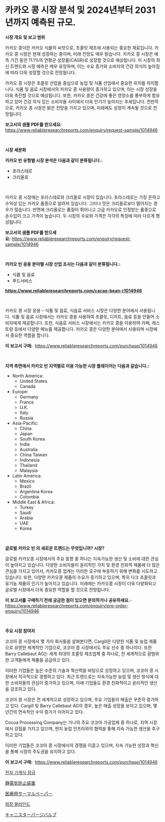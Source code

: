 <p><h1>카카오 콩 시장 분석 및 2024년부터 2031년까지 예측된 규모.</h1></p><p><strong>시장 개요 및 보고 범위</strong></p>
<p><p>카카오 콩이란 카카오 식물의 씨앗으로, 초콜릿 제조에 사용되는 중요한 재료입니다. 카카오 콩 시장은 현재 성장하는 중이며, 미래 전망도 매우 밝습니다. 카카오 콩 시장은 예측 기간 동안 11.1%의 연평균 성장률(CAGR)로 성장할 것으로 예상됩니다. 이 시장의 최신 트렌드와 시장 예측은 매우 유망하며, 이는 수요 증가와 소비자의 건강 의식이 높아짐에 따라 더욱 성장할 것으로 전망됩니다.</p><p>카카오 콩 시장은 초콜릿 산업을 중심으로 농업 및 식품 산업에서 중요한 위치를 차지합니다. 식품 및 음료 시장에서의 카카오 콩 사용량이 증가하고 있으며, 이는 시장 성장을 더욱 촉진할 것으로 예상됩니다. 또한, 카카오 콩은 건강에 좋은 영양소를 풍부하게 함유하고 있어 건강 의식 있는 소비자들 사이에서 더욱 인기가 높아지는 추세입니다. 전반적으로, 카카오 콩 시장은 밝은 전망을 가지고 있으며, 미래에도 성장이 계속될 것으로 전망됩니다.</p></p>
<p><strong>보고서의 샘플 PDF를 받으세요:</strong> <a href="https://www.reliableresearchreports.com/enquiry/request-sample/1014946">https://www.reliableresearchreports.com/enquiry/request-sample/1014946</a></p>
<p>&nbsp;</p>
<p><strong>시장 세분화</strong></p>
<p><strong>카카오 빈 유형별 시장 분석은 다음과 같이 분류됩니다.:</strong></p>
<p><ul><li>포라스테로</li><li>크리올로</li></ul></p>
<p>&nbsp;</p>
<p><p>카카오 콩 시장에는 포라스테로와 크리올로 시장이 있습니다. 포라스테로는 가장 흔하고 수익성 있는 카카오 품종으로 알려져 있습니다. 그러나 맛은 크리올로보다 떨어지는 경우가 많습니다. 반면에 크리올로는 품질이 뛰어나고 고급 카카오로 인정받는 품종으로 손수입이 크고 가격이 높습니다. 두 시장의 수요와 가격은 각각의 특징에 따라 다르게 형성됩니다.</p></p>
<p><strong>보고서의 샘플 PDF를 받으세요:</strong>&nbsp;<a href="https://www.reliableresearchreports.com/enquiry/request-sample/1014946">https://www.reliableresearchreports.com/enquiry/request-sample/1014946</a></p>
<p>&nbsp;</p>
<p><strong> 카카오 빈 응용 분야별 시장 산업 조사는 다음과 같이 분류됩니다.:</strong></p>
<p><ul><li>식품 및 음료</li><li>푸드서비스</li></ul></p>
<p><strong><a href="https://www.reliableresearchreports.com/cacao-bean-r1014946">https://www.reliableresearchreports.com/cacao-bean-r1014946</a></strong></p>
<p>&nbsp;</p>
<p><p>카카오 콩 시장 응용 – 식품 및 음료, 식음료 서비스 시장은 다양한 분야에서 사용됩니다. 식품 및 음료 시장에서는 카카오 콩을 사용하여 초콜릿, 디저트, 음료 등을 만들어 소비자에게 제공합니다. 또한, 식음료 서비스 시장에서는 카카오 콩을 이용하여 카페, 레스토랑 등에서 다양한 메뉴를 제공합니다. 카카오 콩은 다양한 분야에서 사용되며 시장에서 중요한 역할을 합니다.</p></p>
<p><strong>이 보고서 구매:</strong>&nbsp; <a href="https://www.reliableresearchreports.com/purchase/1014946">https://www.reliableresearchreports.com/purchase/1014946</a></p>
<p>&nbsp;</p>
<p><strong>지역 측면에서 카카오 빈 지역별로 이용 가능한 시장 플레이어는 다음과 같습니다.:</strong></p>
<p><ul>
    <li>
        North America:
        <ul>
            <li>United States</li>
            <li>Canada</li>
        </ul>
    </li>
    <li>
        Europe:
        <ul>
            <li>Germany</li>
            <li>France</li>
            <li>U.K.</li>
            <li>Italy</li>
            <li>Russia</li>
        </ul>
    </li>
    <li>
        Asia-Pacific:
        <ul>
            <li>China</li>
            <li>Japan</li>
            <li>South Korea</li>
            <li>India</li>
            <li>Australia</li>
            <li>China Taiwan</li>
            <li>Indonesia</li>
            <li>Thailand</li>
            <li>Malaysia</li>
        </ul>
    </li>
    <li>
        Latin America:
        <ul>
            <li>Mexico</li>
            <li>Brazil</li>
            <li>Argentina Korea</li>
            <li>Colombia</li>
        </ul>
    </li>
    <li>
        Middle East & Africa:
        <ul>
            <li>Turkey</li>
            <li>Saudi</li>
            <li>Arabia</li>
            <li>UAE</li>
            <li>Korea</li>
        </ul>
    </li>
    </ul></p>
<p>&nbsp;</p>
<p><strong>글로벌 카카오 빈 의 새로운 트렌드는 무엇입니까? 시장?</strong></p>
<p><p>글로벌 카카오콩 시장에서의 주요 동향 중 하나는 지속가능한 생산 및 소비에 대한 관심이 높아지고 있습니다. 다양한 소비자들이 윤리적인 가치 및 환경 친화적 제품에 더 많은 관심을 가지고 있어서, 카카오콩 업계는 이러한 요구에 부응하기 위해 변화를 시도하고 있습니다. 또한, 다양한 카카오콩 제품의 수요가 증가하고 있으며, 특히 다크 초콜릿과 유기농 제품의 인기가 높아지고 있습니다. 미래에는 카카오콩 시장이 더욱 다양화되고 글로벌 시장에서 더욱 중요한 역할을 할 것으로 전망됩니다.</p></p>
<p><strong>이 보고서를 구매하기 전에 궁금한 점이 있으면 문의하거나 공유하세요.</strong>- <a href="https://www.reliableresearchreports.com/enquiry/pre-order-enquiry/1014946">https://www.reliableresearchreports.com/enquiry/pre-order-enquiry/1014946</a></p>
<p>&nbsp;</p>
<p><strong>주요 시장 참여자</strong></p>
<p><p>코코아 콩 시장에서 몇 가지 회사들을 살펴본다면, Cargill은 다양한 식품 및 농업 제품으로 유명한 세계적인 기업으로, 코코아 콩 시장에서도 주요 선수 중 하나이다. 또한 Barry Callebaut AG는 세계 최대의 초콜릿 제조업체 중 하나로, 전 세계적으로 광범위한 고객들에게 제품을 공급하고 있다.</p><p>이러한 기업들은 높은 수준의 기술과 혁신력을 바탕으로 성장하고 있으며, 코코아 콩 시장에서 적극적으로 경쟁하고 있다. 최근 트렌드로는 지속가능한 농업 및 생산 방식에 대한 소비자들의 관심이 증가하고 있으며, 이에 기업들도 환경 친화적이고 윤리적인 생산을 강조하고 있다.</p><p>코코아 콩 시장은 전 세계적으로 성장하고 있으며, 주요 기업들의 매출은 꾸준히 증가하고 있다. Cargill 및 Barry Callebaut AG의 경우, 높은 매출 성장을 보이고 있으며, 몇 년간의 연속적인 수익 증가가 이어지고 있다.</p><p>Cocoa Processing Company는 가나의 주요 코코아 가공업체 중 하나로, 지역 시장에서 강점을 가지고 있으며, 현지 농업 인프라와의 협력을 통해 지속 가능한 생산을 추구하고 있다.</p><p>이러한 기업들은 코코아 콩 시장에서의 경쟁을 이끌고 있으며, 지속 가능한 성장과 혁신을 통해 시장의 주도권을 유지하고 있다.</p></p>
<p><strong>이 보고서 구매:</strong>&nbsp;&nbsp;<a href="https://www.reliableresearchreports.com/purchase/1014946">https://www.reliableresearchreports.com/purchase/1014946</a></p>
<p><p><a href="https://medium.com/@travisohan56562023/%EC%A0%84%EA%B8%B0%EA%B8%B0%EA%B3%84%EC%8B%9D-%EC%9E%A0%EA%B8%88%EC%9E%A5%EC%B9%98-%EC%8B%9C%EC%9E%A5-%EC%84%B1%EA%B3%B5%EC%A0%81%EC%9D%B8-%EB%B9%84%EC%A6%88%EB%8B%88%EC%8A%A4-%EC%A0%84%EB%9E%B5%EC%9D%98-%EC%97%B4%EC%87%A0-2031%EB%85%84%EA%B9%8C%EC%A7%80-%EC%98%88%EC%B8%A1-3a6ab52ac95c">전자 기계식 잠금</a></p><p><a href="https://github.com/marbadji/Market-Research-Report-List-1/blob/main/405676321512.md">静電気防止装置</a></p><p><a href="https://medium.com/@r.aspinall_32685/%E5%8C%BB%E7%99%82%E7%94%A8%E3%82%B5%E3%83%BC%E3%83%9E%E3%83%AB%E3%83%9A%E3%83%BC%E3%83%91%E3%83%BC%E5%B8%82%E5%A0%B4%E8%AA%BF%E6%9F%BB%E3%83%AC%E3%83%9D%E3%83%BC%E3%83%88-%E3%81%9D%E3%81%AE%E6%AD%B4%E5%8F%B2%E3%81%A82031%E5%B9%B4%E3%81%BE%E3%81%A7%E3%81%AE%E4%BA%88%E6%B8%AC-7f592c2fe659">医療用サーマルペーパー</a></p><p><a href="https://medium.com/@davionolson1/%EC%99%B8%EB%B6%80-%EB%B8%94%EB%9D%BC%EC%9D%B8%EB%93%9C-%EC%8B%9C%EC%9E%A5-%EB%B6%84%EC%84%9D-%EC%84%B8%EA%B3%84-%EC%82%B0%EC%97%85-%EC%A0%84%EB%A7%9D-%EB%B0%8F-%EC%98%88%EC%B8%A1-2024%EB%85%84%EB%B6%80%ED%84%B0-2031%EB%85%84%EA%B9%8C%EC%A7%80-4b06e0dc224c">외장 블라인드</a></p><p><a href="https://github.com/KaydenJohns1964/Market-Research-Report-List-1/blob/main/823822621513.md">キャニスターパージバルブ</a></p></p>